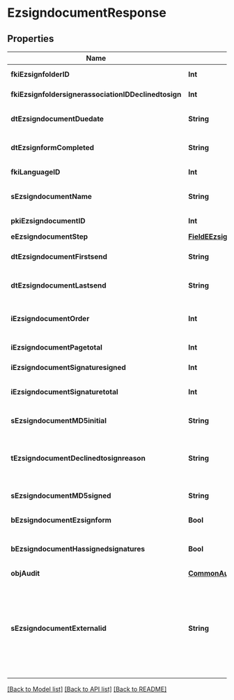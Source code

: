 # EzsigndocumentResponse

## Properties
Name | Type | Description | Notes
------------ | ------------- | ------------- | -------------
**fkiEzsignfolderID** | **Int** | The unique ID of the Ezsignfolder | 
**fkiEzsignfoldersignerassociationIDDeclinedtosign** | **Int** | The unique ID of the Ezsignfoldersignerassociation | [optional] 
**dtEzsigndocumentDuedate** | **String** | The maximum date and time at which the Ezsigndocument can be signed. | 
**dtEzsignformCompleted** | **String** | The date and time at which the Ezsignform has been completed. | [optional] 
**fkiLanguageID** | **Int** | The unique ID of the Language.  Valid values:  |Value|Description| |-|-| |1|French| |2|English| | 
**sEzsigndocumentName** | **String** | The name of the document that will be presented to Ezsignfoldersignerassociations | 
**pkiEzsigndocumentID** | **Int** | The unique ID of the Ezsigndocument | 
**eEzsigndocumentStep** | [**FieldEEzsigndocumentStep**](FieldEEzsigndocumentStep.md) |  | 
**dtEzsigndocumentFirstsend** | **String** | The date and time when the Ezsigndocument was first sent. | [optional] 
**dtEzsigndocumentLastsend** | **String** | The date and time when the Ezsigndocument was sent the last time. | [optional] 
**iEzsigndocumentOrder** | **Int** | The order in which the Ezsigndocument will be presented to the signatory in the Ezsignfolder. | 
**iEzsigndocumentPagetotal** | **Int** | The number of pages in the Ezsigndocument. | 
**iEzsigndocumentSignaturesigned** | **Int** | The number of signatures that were signed in the document. | 
**iEzsigndocumentSignaturetotal** | **Int** | The number of total signatures that were requested in the Ezsigndocument. | 
**sEzsigndocumentMD5initial** | **String** | MD5 Hash of the initial PDF Document before signatures were applied to it. | 
**tEzsigndocumentDeclinedtosignreason** | **String** | A custom text message that will contain the refusal message if the Ezsigndocument is declined to sign | [optional] 
**sEzsigndocumentMD5signed** | **String** | MD5 Hash of the final PDF Document after all signatures were applied to it. | 
**bEzsigndocumentEzsignform** | **Bool** | If the Ezsigndocument contains an Ezsignform or not | 
**bEzsigndocumentHassignedsignatures** | **Bool** | If the Ezsigndocument contains signed signatures (From internal or external sources) | 
**objAudit** | [**CommonAudit**](CommonAudit.md) |  | 
**sEzsigndocumentExternalid** | **String** | This field can be used to store an External ID from the client&#39;s system.  Anything can be stored in this field, it will never be evaluated by the eZmax system and will be returned AS-IS.  To store multiple values, consider using a JSON formatted structure, a URL encoded string, a CSV or any other custom format.  | 

[[Back to Model list]](../README.md#documentation-for-models) [[Back to API list]](../README.md#documentation-for-api-endpoints) [[Back to README]](../README.md)



